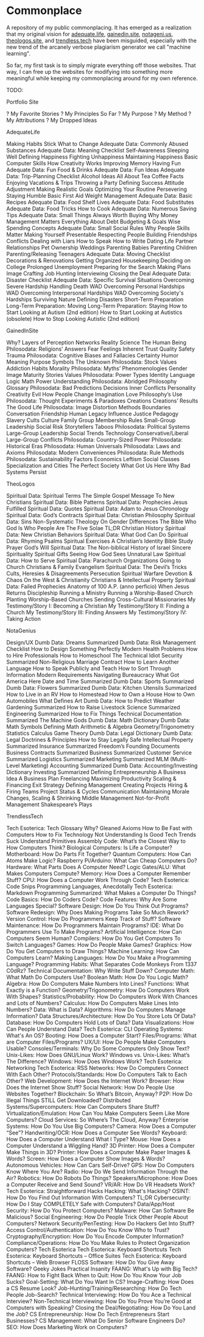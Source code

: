 # Commonplace

A repository of my public commonplacing. It has emerged as a realization that my original vision for [adequate.life](https://adequate.life/), [gainedin.site](https://gainedin.site/), [notageni.us](https://notageni.us/), [theologos.site](https://theologos.site/), and [trendless.tech](https://trendless.tech/) have been misguided, especially with the new trend of the arcanely verbose plagiarism generator we call "machine learning".

So far, my first task is to simply migrate everything off those websites. That way, I can free up the websites for modifying into something more meaningful while keeping my commonplacing around for my own reference.

TODO:

Portfolio Site

? My Favorite Stories
? My Principles So Far
? My Purpose
? My Method
? My Attributions
? My Dropped Ideas

AdequateLife

Making Habits Stick
What to Change
Adequate Data: Commonly Abused Substances
Adequate Data: Meaning Checklist
Self-Awareness
Sleeping Well
Defining Happiness
Fighting Unhappiness
Maintaining Happiness
Basic Computer Skills
How Creativity Works
Improving Memory
Having Fun
Adequate Data: Fun Food & Drinks
Adequate Data: Fun Ideas
Adequate Data: Trip-Planning Checklist
Alcohol Ideas
All About Tea
Coffee Facts
Enjoying Vacations & Trips
Throwing a Party
Defining Success
Attitude Adjustment
Making Realistic Goals
Optimizing Your Routine
Persevering
Staying Humble
Basic First Aid
Weight Management
Adequate Data: Basic Recipes
Adequate Data: Food Shelf Lives
Adequate Data: Food Substitutes
Adequate Data: Food Tricks
How to Cook
Adequate Data: Numerous Saving Tips
Adequate Data: Small Things Always Worth Buying
Why Money Management Matters
Everything About Debt
Budgeting & Goals
Wise Spending Concepts
Adequate Data: Small Social Rules
Why People Skills Matter
Making Yourself Presentable
Respecting People
Building Friendships
Conflicts
Dealing with Liars
How to Speak
How to Write
Dating
Life Partner Relationships
Pet Ownership
Weddings
Parenting Babies
Parenting Children
Parenting/Releasing Teenagers
Adequate Data: Moving Checklist
Decorations & Renovations
Getting Organized
Housekeeping
Deciding on College
Prolonged Unemployment
Preparing for the Search
Making Plans
Image Crafting
Job Hunting
Interviewing
Closing the Deal
Adequate Data: Disaster Checklist
Adequate Data: Specific Survival Situations
Overcoming Severe Hardship
Handling Death
WAD Overcoming Personal Hardships
WAD Overcoming Interpersonal Hardships
WAD Overcoming Society's Hardships
Surviving Nature
Defining Disasters
Short-Term Preparation
Long-Term Preparation: Moving
Long-Term Preparation: Staying
How to Start Looking at Autism (2nd edition)
How to Start Looking at Autistics (obsolete)
How to Stop Looking Autistic (2nd edition)

GainedInSite

Why?
Layers of Perception
Networks
Reality
Science
The Human Being
Philosodata: Religions’ Answers
Fear
Feelings
Inherent Trust
Quality
Safety
Trauma
Philosodata: Cognitive Biases and Fallacies
Certainty
Humor
Meaning
Purpose
Symbols
The Unknown
Philosodata: Stock Values
Addiction
Habits
Morality
Philosodata: Myths’ Phenomenologies
Gender
Image
Maturity
Stories
Values
Philosodata: Power Types
Identity
Language
Logic
Math
Power
Understanding
Philosodata: Abridged Philosophy Glossary
Philosodata: Bad Predictions
Decisions
Inner Conflicts
Personality
Creativity
Evil
How People Change
Imagination
Love
Philosophy’s Use
Philosodata: Thought Experiments & Paradoxes
Creations
Creations’ Results
The Good Life
Philosodata: Image Distortion Methods
Boundaries
Conversation
Friendship
Human Legacy
Influence
Justice
Pedagogy
Slavery
Cults
Culture
Family
Group Membership
Rules
Small-Group Leadership
Social Risk
Storytellers
Taboos
Philosodata: Political Systems
Large-Group Leadership
Social Trends
Technology
Conservative/Liberal
Large-Group Conflicts
Philosodata: Country-Sized Power
Philosodata: Historical Eras
Philosodata: Human Universals
Philosodata: Laws and Axioms
Philosodata: Modern Conveniences
Philosodata: Rule Methods
Philosodata: Sustainability Factors
Economics
Leftism
Social Classes
Specialization and Cities
The Perfect Society
What Got Us Here
Why Bad Systems Persist

TheoLogos

Spiritual Data: Spiritual Terms
The Simple Gospel Message
To New Christians
Spiritual Data: Bible Patterns
Spiritual Data: Prophecies Jesus Fulfilled
Spiritual Data: Quotes
Spiritual Data: Adam to Jesus Chronology
Spiritual Data: God’s Contracts
Spiritual Data: Christian Philosophy
Spiritual Data: Sins
Non-Systematic Theology
On Gender Differences
The Bible
Who God Is
Who People Are
The Five Solae
TL;DR Christian History
Spiritual Data: New Christian Behaviors
Spiritual Data: What God Can Do
Spiritual Data: Rhyming Psalms
Spiritual Exercises
A Christian’s Identity
Bible Study
Prayer
God’s Will
Spiritual Data: The Non-biblical History of Israel
Sincere Spirituality
Spiritual Gifts
Seeing How God Sees
Unnatural Law
Spiritual Data: How to Serve
Spiritual Data: Parachurch Organizations
Going to Church
Christians & Family
Evangelism
Spiritual Data: The Devil’s Tricks
Cults, Heresies & Disagreements
Persecution
Spiritual Warfare
Devotion & Chaos
On the West & Christianity
Christians & Intellectual Property
Spiritual Data: Failed Prophecies
Anatomy of 100 A.P. (anno perficio)
When Jesus Returns
Discipleship
Running a Ministry
Running a Worship-Based Church
Planting Worship-Based Churches
Sending Cross-Cultural Missionaries
My Testimony/Story I: Becoming a Christian
My Testimony/Story II: Finding a Church
My Testimony/Story III: Finding Answers
My Testimony/Story IV: Taking Action

NotaGenius

Design/UX
Dumb Data: Dreams Summarized
Dumb Data: Risk Management Checklist
How to Design Something Perfectly
Modern Health Problems
How to Hire Professionals
How to Homeschool
The Technical Idiot
Security Summarized
Non-Religious Marriage Contract
How to Learn Another Language
How to Speak Publicly and Teach
How to Sort Through Information
Modern Requirements
Navigating Bureaucracy
What Got America Here
Date and Time Summarized
Dumb Data: Sports Summarized
Dumb Data: Flowers Summarized
Dumb Data: Kitchen Utensils Summarized
How to Live in an RV
How to Homestead
How to Own a House
How to Own Automobiles
What Defines Art
Dumb Data: How to Predict Weather
Gardening Summarized
How to Raise Livestock
Science Summarized
Engineering Summarized
How to Fix Things
Technical Documentation Summarized
The Machine Gods
Dumb Data: Math Dictionary
Dumb Data: Math Symbols
Defining Math
Arithmetic & Algebra
Geometry/Trigonometry
Statistics
Calculus
Game Theory
Dumb Data: Legal Dictionary
Dumb Data: Legal Doctrines & Principles
How to Stay Legally Safe
Intellectual Property Summarized
Insurance Summarized
Freedom’s Founding Documents
Business Contracts Summarized
Business Summarized
Customer Service Summarized
Logistics Summarized
Marketing Summarized
MLM (Multi-Level Marketing)
Accounting Summarized
Dumb Data: Accounting/Investing Dictionary
Investing Summarized
Defining Entrepreneurship
A Business Idea
A Business Plan
Freelancing
Maximizing Productivity
Scaling & Financing
Exit Strategy
Defining Management
Creating Projects
Hiring & Firing Teams
Project Status & Cycles
Communication
Maintaining Morale
Changes, Scaling & Shrinking
Middle Management
Not-for-Profit Management
Shakespeare’s Plays

TrendlessTech

Tech Esoterica: Tech Glossary
Why?
Gleaned Axioms
How to Be Fast with Computers
How to Fix Technology
Not Understanding Is Good
Tech Trends Suck
Understand Primitives
Assembly Code: What’s the Closest Way to How Computers Think?
Biological Computers: Is Life a Computer?
Motherboard: How Do Parts Fit Together?
Quantum Computers: How Can Atoms Make Logic?
Raspberry Pi/Arduino: What Can Cheap Computers Do?
Hardware: What Parts Does A Computer Need?
Logic Gates/ALU: What Makes Computers Compute?
Memory: How Does a Computer Remember Stuff?
CPU: How Does a Computer Work Through Code?
Tech Esoterica: Code Snips
Programming Languages, Anecdotally
Tech Esoterica: Markdown
Programming Summarized: What Makes a Computer Do Things?
Code Basics: How Do Coders Code?
Code Features: Why Are Some Languages Special?
Software Design: How Do You Think Out Programs?
Software Redesign: Why Does Making Programs Take So Much Rework?
Version Control: How Do Programmers Keep Track of Stuff?
Software Maintenance: How Do Programmers Maintain Programs?
IDE: What Do Programmers Use To Make Programs?
Artificial Intelligence: How Can Computers Seem Human?
Compilers: How Do You Get Computers To Switch Languages?
Games: How Do People Make Games?
Graphics: How Do You Get Computers to Draw Things?
Machine Learning: How Can Computers Learn?
Making Languages: How Do You Make a Programming Language?
Programming Habits: What Separates Code Monkeys From 1337 C0dRz?
Technical Documentation: Why Write Stuff Down?
Computer Math: What Math Do Computers Use?
Boolean Math: How Do You Logic Math?
Algebra: How Do Computers Make Numbers Into Lines?
Functions: What Exactly is a Function?
Geometry/Trigonometry: How Do Computers Work With Shapes?
Statistics/Probability: How Do Computers Work With Chances and Lots of Numbers?
Calculus: How Do Computers Make Lines Into Numbers?
Data: What is Data?
Algorithms: How Do Computers Manage Information?
Data Structures/Architecture: How Do You Store Lots Of Data?
Database: How Do Computers Hold Lots of Data?
Data Visualizations: How Can People Understand Data?
Tech Esoterica: CLI
Operating Systems: What's An OS?
Booting: How Does a Computer Start?
Files/Programs: What are Computer Files/Programs?
UX/UI: How Do People Make Computers Usable?
Consoles/Terminals: Why Do Some Computers Only Show Text?
Unix-Likes: How Does GNU/Linux Work?
Windows vs. Unix-Likes: What’s The Difference?
Windows: How Does Windows Work?
Tech Esoterica: Networking
Tech Esoterica: RSS
Networks: How Do Computers Connect With Each Other?
Protocols/Standards: How Do Computers Talk to Each Other?
Web Development: How Does the Internet Work?
Browser: How Does the Internet Show Stuff?
Social Network: How Do People Use Websites Together?
Blockchain: So What’s Bitcoin, Anyway?
P2P: How Do Illegal Things STILL Get Downloaded?
Distributed Systems/Supercomputers: How Can Computers Share Stuff?
Virtualization/Emulation: How Can You Make Computers Seem Like More Computers?
Cloud Services: So Where’s The Cloud, Anyway?
Enterprise Systems: How Do You Use Big Computers?
Camera: How Does a Computer “See”?
Handwriting/OCR: How Does a Computer See Words?
Keyboard: How Does a Computer Understand What I Type?
Mouse: How Does a Computer Understand a Wiggling Hand?
3D Printer: How Does a Computer Make Things in 3D?
Printer: How Does a Computer Make Paper Images & Words?
Screen: How Does a Computer Show Images & Words?
Autonomous Vehicles: How Can Cars Self-Drive?
GPS: How Do Computers Know Where You Are?
Radio: How Do We Send Information Through the Air?
Robotics: How Do Robots Do Things?
Speakers/Microphone: How Does a Computer Receive and Send Sound?
VR/AR: How Do VR Headsets Work?
Tech Esoterica: Straightforward Hacks
Hacking: What's Hacking?
OSINT: How Do You Find Out Information With Computers?
TL;DR Cybersecurity: How Do I Stay COMPLETELY Safe with Computers?
Data/App/Host Security: How Do You Protect Computers?
Malware: How Can Software Be Malicious?
Social Engineering: How Do People Trick Other People About Computers?
Network Security/PenTesting: How Do Hackers Get Into Stuff?
Access Control/Authentication: How Do You Know Who to Trust?
Cryptography/Encryption: How Do You Encode Computer Information?
Compliance/Operations: How Do You Make Rules to Protect Organization Computers?
Tech Esoterica
Tech Esoterica: Keyboard Shortcuts
Tech Esoterica: Keyboard Shortcuts – Office Suites
Tech Esoterica: Keyboard Shortcuts – Web Browser
FLOSS Software: How Do You Give Away Software?
Geeky Jokes
Practical Insanity
FAANG: What's Up with Big Tech?
FAANG: How to Fight Back
When to Quit: How Do You Know Your Job Sucks?
Goal-Setting: What Do You Want In CS?
Image-Crafting: How Does a CS Resume Look?
Job-Hunting/Training/Researching: How Do Tech People Job-Search?
Technical Interviewing: How Do You Ace a Technical Interview?
Non-Technical Interviewing: How Do You Prove You’re Good at Computers with Speaking?
Closing the Deal/Negotiating: How Do You Land the Job?
CS Entrepreneurship: How Do Tech Entrepreneurs Start Businesses?
CS Management: What Do Senior Software Engineers Do?
SEO: How Does Marketing Work on Computers?
